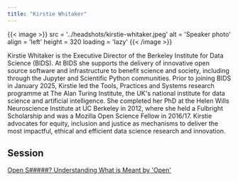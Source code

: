 ```yaml
---
title: "Kirstie Whitaker"
---
```


{{< image >}}
src = '../headshots/kirstie-whitaker.jpeg'
alt = 'Speaker photo'
align = 'left'
height = 320
loading = 'lazy'
{{< /image >}}

Kirstie Whitaker is the Executive Director of the Berkeley Institute for Data Science (BIDS).
At BIDS she supports the delivery of innovative open source software and infrastructure to benefit science and society, including through the Jupyter and Scientific Python communities.
Prior to joining BIDS in January 2025, Kirstie led the Tools, Practices and Systems research programme at The Alan Turing Institute, the UK's national institute for data science and artificial intelligence.
She completed her PhD at the Helen Wills Neuroscience Institute at UC Berkeley in 2012, where she held a Fulbright Scholarship and was a Mozilla Open Science Fellow in 2016/17.
Kirstie advocates for equity, inclusion and justice as mechanisms to deliver the most impactful, ethical and efficient data science research and innovation.

## Session

[Open S#####? Understanding What is Meant by 'Open'](../sessions/what-is-open.md)
